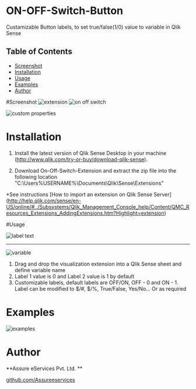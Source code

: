 # ON-OFF-Switch-Button
Custamizable Button labels, to set true/false(1/0) value to variable in Qlik Sense

## Table of Contents
* [Screenshot](#screenshot)
* [Installation](#installation)
* [Usage](#usage)
* [Examples](#Examples)
* [Author](#author)



#Screenshot
![extension](https://cloud.githubusercontent.com/assets/17881853/14144090/06ccdbd0-f6ac-11e5-856a-b652bec31dae.png)    ![on off switch](https://cloud.githubusercontent.com/assets/17881853/14285163/1534cdf2-fb68-11e5-8f8a-491b9ddea180.png)

![custom properties](https://cloud.githubusercontent.com/assets/17881853/14144036/ccc24646-f6ab-11e5-82d7-22699d9d91ab.png)


# Installation

1. Install the latest version of Qlik Sense Desktop in your machine (http://www.qlik.com/try-or-buy/download-qlik-sense).

2. Download On-Off-Switch-Extension and extract the zip file into the following location "C:\Users\%USERNAME%\Documents\Qlik\Sense\Extensions\"

*See instructions 
[How to import an extension on Qlik Sense Server]
(http://help.qlik.com/sense/en-US/online/#../Subsystems/Qlik_Management_Console_help/Content/QMC_Resources_Extensions_AddingExtensions.htm?Highlight=extension)

#Usage

![label text](https://cloud.githubusercontent.com/assets/17881853/14144309/cef92956-f6ac-11e5-9b7c-b2fb92a8c5ec.png)

*****************************

![variable](https://cloud.githubusercontent.com/assets/17881853/14144380/0335ec22-f6ad-11e5-8ac8-ad90303423fb.png)	
	
1. Drag and drop the visualization extension into a Qlik Sense sheet and define variable name
2. Label 1 value is 0 and Label 2 value is 1 by default
3. Customizable labels, default labels are OFF/ON, OFF - 0 and ON - 1. Label can be modified to $/#, $/%, True/False, Yes/No... 	  Or as required

# Examples
![examples](https://cloud.githubusercontent.com/assets/18327523/14351693/4a555768-fcee-11e5-95f9-285f4c86e6d4.png)
	
# Author

**Assure eServices Pvt. Ltd. ** 

[github.com/Assureeservices](http://github.com/Assureeservices)
